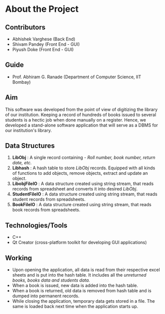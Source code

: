 # About the Project


## Contributors

- Abhishek Varghese (Back End)
- Shivam Pandey (Front End - GUI)
- Piyush Doke (Front End - GUI)

## Guide

- Prof. Abhiram G. Ranade (Department of Computer Science, IIT Bombay)

## Aim

This software was developed from the point of view of digitizing the library of our institution. Keeping a record of hundreds of books issued to several students is a hectic job when done manually on a register. Hence, we developed a stand-alone software application that will serve as a DBMS for our institution's library.

## Data Structures

1. **LibObj** : A single record containing -  *Roll number, book number, return date, etc.*
1. **Libhash** : A hash table to store *LibObj* records. Equipped with all kinds of functions to add objects, remove objects, extract and update an object.
1. **LibobjFileIO** : A data structure created using string stream, that reads records from spreadsheet and converts it into desired *LibObj*.
1. **StudentFileIO** : A data structure created using string stream, that reads student records from spreadsheets.
1. **BookFileIO** : A data structure created using string stream, that reads book records from spreadsheets.

## Technologies/Tools

- C++
- Qt Creator (cross-platform toolkit for developing GUI applications)

## Working

* Upon opening the application, all data is read from their respective excel sheets and is put into the hash table. It includes all the *unreturned books, books data and students data.*
* When a book is issued, new data is added into the hash table.
* When a book is returned, old data is removed from hash table and is dumped into permanent records.
* While closing the application, temporary data gets stored in a file. The same is loaded back next time when the application starts up.
